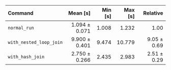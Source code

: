 | Command | Mean [s] | Min [s] | Max [s] | Relative |
|:---|---:|---:|---:|---:|
| `normal_run` | 1.094 ± 0.071 | 1.008 | 1.232 | 1.00 |
| `with_nested_loop_join` | 9.900 ± 0.401 | 9.474 | 10.779 | 9.05 ± 0.69 |
| `with_hash_join` | 2.750 ± 0.266 | 2.435 | 2.983 | 2.51 ± 0.29 |
